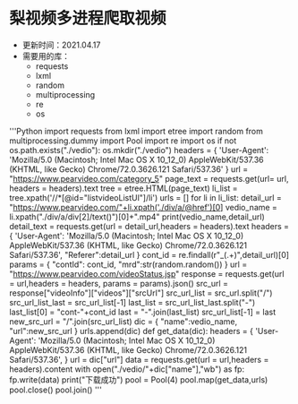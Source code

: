 # 梨视频多进程爬取视频
- 更新时间：2021.04.17
- 需要用的库：
  - requests
  - lxml
  - random
  - multiprocessing
  - re
  - os

'''Python
import requests
from lxml import etree
import random
from multiprocessing.dummy import Pool
import re
import os
if not os.path.exists("./vedio"):
    os.mkdir("./vedio")
headers = {
    'User-Agent': 'Mozilla/5.0 (Macintosh; Intel Mac OS X 10_12_0) AppleWebKit/537.36 (KHTML, like Gecko) Chrome/72.0.3626.121 Safari/537.36'
}
url = "https://www.pearvideo.com/category_5"
page_text = requests.get(url= url, headers = headers).text
tree = etree.HTML(page_text)
li_list = tree.xpath('//*[@id="listvideoListUl"]/li')
urls = []
for li in li_list:
    detail_url = "https://www.pearvideo.com/"+li.xpath('./div/a/@href')[0]
    vedio_name = li.xpath("./div/a/div[2]/text()")[0]+".mp4"
    print(vedio_name,detail_url)
    detail_text = requests.get(url = detail_url,headers = headers).text
    headers = {
        'User-Agent': 'Mozilla/5.0 (Macintosh; Intel Mac OS X 10_12_0) AppleWebKit/537.36 (KHTML, like Gecko) Chrome/72.0.3626.121 Safari/537.36',
        "Referer":detail_url
    }
    cont_id = re.findall(r"_(.+)",detail_url)[0]
    params = {
    "contId": cont_id,
    "mrd":str(random.random())
    }
    url = "https://www.pearvideo.com/videoStatus.jsp"
    response = requests.get(url = url,headers = headers, params = params).json()
    src_url = response["videoInfo"]["videos"]["srcUrl"]
    src_url_list = src_url.split("/")
    src_url_list_last = src_url_list[-1]
    last_list = src_url_list_last.split("-")
    last_list[0] = "cont-"+cont_id
    last = "-".join(last_list)
    src_url_list[-1] = last
    new_src_url = "/".join(src_url_list)
    dic = {
        "name":vedio_name,
        "url":new_src_url
    }
    urls.append(dic)
def get_data(dic):
    headers = {
        'User-Agent': 'Mozilla/5.0 (Macintosh; Intel Mac OS X 10_12_0) AppleWebKit/537.36 (KHTML, like Gecko) Chrome/72.0.3626.121 Safari/537.36',
    }
    url = dic["url"]
    data = requests.get(url = url,headers = headers).content
    with open("./vedio/"+dic["name"],"wb") as fp:
        fp.write(data)
        print("下载成功")
pool = Pool(4)
pool.map(get_data,urls)
pool.close()
pool.join()
'''
